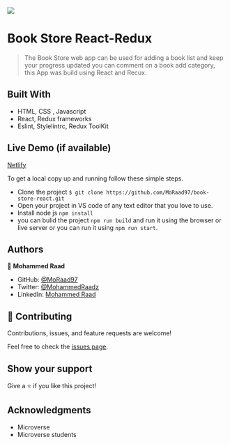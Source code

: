 ![](https://img.shields.io/badge/Microverse-blueviolet)

# Book Store React-Redux

> The Book Store web app can be used for adding a book list and keep your progress updated you can comment on a book add category, this App was build using React and Recux.


## Built With

- HTML, CSS , Javascript
- React, Redux frameworks
- Eslint, Stylelintrc, Redux ToolKit

## Live Demo (if available)

[Netlify](https://beamish-lebkuchen-b81437.netlify.app/)


To get a local copy up and running follow these simple steps.

- Clone the project `$ git clone https://github.com/MoRaad97/book-store-react.git`
- Open your project in VS code of any text editor that you love to use.
- Install node js `npm install`
- you can bulid the project `npm run build` and run it using the browser or live server or you can run it using `npm run start`.

## Authors

👤 **Mohammed Raad**

- GitHub: [@MoRaad97](https://github.com/MoRaad97)
- Twitter: [@MohammedRaadz](https://twitter.com/MohammedRaadz)
- LinkedIn: [Mohammed Raad](linkedin.com/in/mohammed-raad-600176210)

## 🤝 Contributing

Contributions, issues, and feature requests are welcome!

Feel free to check the [issues page](../../issues/).

## Show your support

Give a ⭐️ if you like this project!

## Acknowledgments

- Microverse
- Microverse students 
